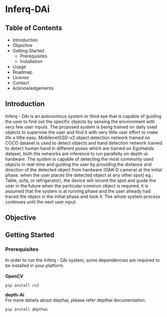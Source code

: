 # Inferq-DAi
## Table of Contents
- Introduction
- Objective
- Getting Started
  - Prerequisites
  - Installation
- Usage
- Roadmap
- License
- Contact
- Acknowledgements  

## Introduction
Inferq - DAi is an autonomous system or third eye that is capable of guiding the user to find out the specific objects by sensing the environment with very few user inputs. The proposed system is being trained on daily used objects to supervise the user and find it with very little user effort to make life a little easy. 
MobilenetSSD-v2 object detection network trained on COCO dataset is used to detect objects and hand detection network trained to detect human hand in different poses which are trained on EgoHands dataset, both the networks are inference to run parallelly on depth-ai hardware. 
The system is capable of detecting the most commonly used objects in real-time and guiding the user by providing the distance and direction of the detected object from hardware (OAK-D camera) at the initial phase. when the user places the detected object at any other spot( eg.: Table, sofa, or refrigerator), the device will record the spot and guide the user in the future when the particular common object is required, it is assumed that the system is at running phase and the user already had traced the object in the initial phase and took it. The whole system process continues until the next user input.

## Objective

## Getting Started
### Prerequisites 
In order to run the Inferq - DAi system, some dependencies are required to be installed in your platform.<br /><br />
**OpenCV**
```
pip install cv2
```
**depth-Ai** <br />
For more details about depthai, please refer depthai documentation.
```
pip install depthai
```
